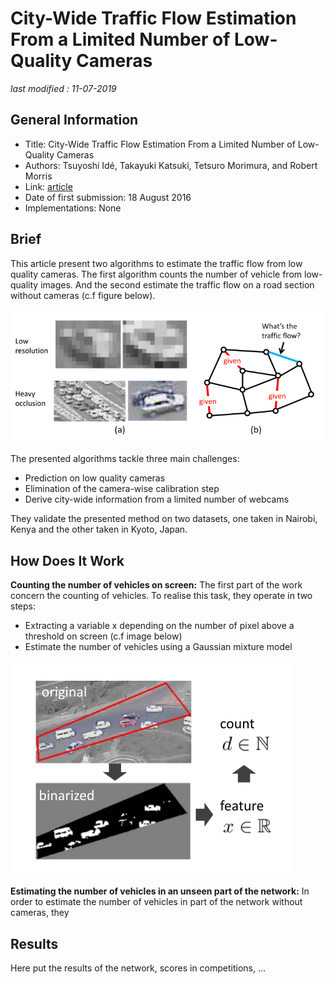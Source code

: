 # City-Wide Traffic Flow Estimation From a Limited Number of Low-Quality Cameras

_last modified : 11-07-2019_

## General Information

- Title: City-Wide Traffic Flow Estimation From a Limited Number of Low-Quality Cameras
- Authors: Tsuyoshi Idé, Takayuki Katsuki, Tetsuro Morimura, and Robert Morris
- Link: [article](https://ieeexplore.ieee.org/document/7547326)
- Date of first submission: 18 August 2016
- Implementations: None

## Brief

This article present two algorithms to estimate the traffic flow from low quality cameras. The first algorithm counts the number of vehicle from low-quality images. And the second estimate the traffic flow on a road section without cameras (c.f figure below).

![Problem](https://raw.githubusercontent.com/D3lt4lph4/papers/master/docs/images/flow/CityWideFlowEstimationLimitedCameras/problem.png "Problem")

The presented algorithms tackle three main challenges:

- Prediction on low quality cameras
- Elimination of the camera-wise calibration step
- Derive city-wide information from a limited number of webcams

They validate the presented method on two datasets, one taken in Nairobi, Kenya and the other taken in Kyoto, Japan.

## How Does It Work

**Counting the number of vehicles on screen:** The first part of the work concern the counting of vehicles. To realise this task, they operate in two steps:

- Extracting a variable x depending on the number of pixel above a threshold on screen (c.f image below)
- Estimate the number of vehicles using a Gaussian mixture model

![feature_extraction](https://raw.githubusercontent.com/D3lt4lph4/papers/master/docs/images/flow/CityWideFlowEstimationLimitedCameras/feature_extraction.png "feature extraction")

**Estimating the number of vehicles in an unseen part of the network:** In order to estimate the number of vehicles in part of the network without cameras, they 


## Results

Here put the results of the network, scores in competitions, ...
